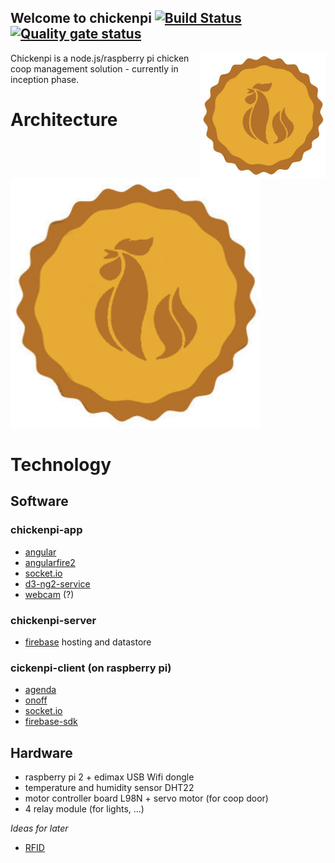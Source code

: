 
## Welcome to chickenpi [![Build Status](https://travis-ci.org/joergsesterhenn/chickenpi.svg?branch=docs)](https://travis-ci.org/joergsesterhenn/chickenpi) <a href="https://sonarcloud.io/dashboard?id=de.chickenpi:chickenpi"><img alt="Quality gate status" src="https://sonarcloud.io/api/badges/gate?key=de.chickenpi:chickenpi"/></a>
<img style="float: right;" alt="chickenpi logo" src="https://github.com/joergsesterhenn/chickenpi/raw/master/chickenpi.png" height="200">
Chickenpi is a node.js/raspberry pi chicken coop management solution - currently in inception phase.

# Architecture
<img alt="architecture" src="https://github.com/joergsesterhenn/chickenpi/blob/docs/chickenpi.png" height="400">

# Technology
## Software
### chickenpi-app
* [angular](https://angular.io)
* [angularfire2](https://github.com/angular/angularfire2)
* [socket.io](https://github.com/socketio/socket.io)
* [d3-ng2-service](https://github.com/tomwanzek/d3-ng2-service) 
* [webcam](http://thejackalofjavascript.com/rpi-live-streaming/) (?) 

### chickenpi-server
* [firebase](https://console.firebase.google.com/project/chickenpi-server/overview) hosting and datastore

### cickenpi-client (on raspberry pi)
* [agenda](https://github.com/agenda/agenda) 
* [onoff](https://github.com/fivdi/onoff) 
* [socket.io](https://github.com/socketio/socket.io)
* [firebase-sdk](https://firebase.google.com/support/release-notes/js)

## Hardware
* raspberry pi 2 + edimax USB Wifi dongle
* temperature and humidity sensor DHT22
* motor controller board L98N + servo motor (for coop door)
* 4 relay module (for lights, ...)

_Ideas for later_
* [RFID](http://www.sunspot.co.uk/Projects/RFID/Chickens_RFID.html)
